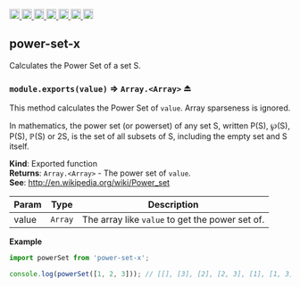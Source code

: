 <a
  href="https://travis-ci.org/Xotic750/power-set-x"
  title="Travis status">
<img
  src="https://travis-ci.org/Xotic750/power-set-x.svg?branch=master"
  alt="Travis status" height="18">
</a>
<a
  href="https://david-dm.org/Xotic750/power-set-x"
  title="Dependency status">
<img src="https://david-dm.org/Xotic750/power-set-x/status.svg"
  alt="Dependency status" height="18"/>
</a>
<a
  href="https://david-dm.org/Xotic750/power-set-x?type=dev"
  title="devDependency status">
<img src="https://david-dm.org/Xotic750/power-set-x/dev-status.svg"
  alt="devDependency status" height="18"/>
</a>
<a
  href="https://badge.fury.io/js/power-set-x"
  title="npm version">
<img src="https://badge.fury.io/js/power-set-x.svg"
  alt="npm version" height="18">
</a>
<a
  href="https://www.jsdelivr.com/package/npm/power-set-x"
  title="jsDelivr hits">
<img src="https://data.jsdelivr.com/v1/package/npm/power-set-x/badge?style=rounded"
  alt="jsDelivr hits" height="18">
</a>
<a
  href="https://bettercodehub.com/results/Xotic750/power-set-x"
  title="bettercodehub score">
<img src="https://bettercodehub.com/edge/badge/Xotic750/power-set-x?branch=master"
  alt="bettercodehub score" height="18">
</a>
<a
  href="https://coveralls.io/github/Xotic750/power-set-x?branch=master"
  title="Coverage Status">
<img src="https://coveralls.io/repos/github/Xotic750/power-set-x/badge.svg?branch=master"
  alt="Coverage Status" height="18">
</a>

<a name="module_power-set-x"></a>

## power-set-x

Calculates the Power Set of a set S.

<a name="exp_module_power-set-x--module.exports"></a>

### `module.exports(value)` ⇒ <code>Array.&lt;Array&gt;</code> ⏏

This method calculates the Power Set of `value`. Array sparseness is
ignored.

In mathematics, the power set (or powerset) of any set S,
written P(S), ℘(S), P(S), ℙ(S) or 2S, is the set of all subsets of S,
including the empty set and S itself.

**Kind**: Exported function  
**Returns**: <code>Array.&lt;Array&gt;</code> - The power set of `value`.  
**See**: http://en.wikipedia.org/wiki/Power_set

| Param | Type               | Description                                     |
| ----- | ------------------ | ----------------------------------------------- |
| value | <code>Array</code> | The array like `value` to get the power set of. |

**Example**

```js
import powerSet from 'power-set-x';

console.log(powerSet([1, 2, 3])); // [[], [3], [2], [2, 3], [1], [1, 3], [1, 2], [1, 2, 3]]
```
